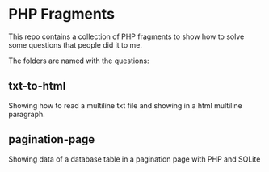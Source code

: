 # PHP Fragments

This repo contains a collection of PHP fragments to show how to solve some questions that people did it to me.

The folders are named with the questions:

## txt-to-html
 Showing how to read a multiline txt file and showing in a html multiline paragraph.

## pagination-page
 Showing data of a database table in a pagination page with PHP and SQLite
